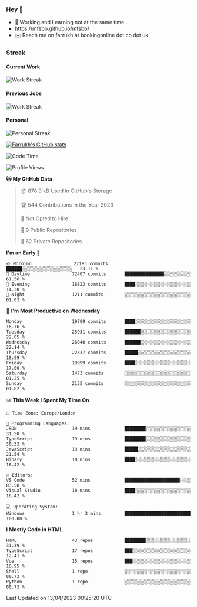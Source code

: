 ### Hey 👋

- 🏃 Working and Learning not at the same time...
- https://mfsbo.github.io/mfsbo/
- ✉️ Reach me on farrukh at bookingonline dot co dot uk

### Streak
#### Current Work
![Work Streak](https://streak-stats.demolab.com/?user=mfsbo)
#### Previous Jobs
![Work Streak](https://streak-stats.demolab.com/?user=farrukhcw)
#### Personal
![Personal Streak](https://streak-stats.demolab.com/?user=farrukhsubhani)

[![Farrukh's GitHub stats](https://github-readme-stats.vercel.app/api?username=mfsbo&hide=stars&count_private=true)](https://github.com/mfsbo/)

<!--START_SECTION:waka-->
![Code Time](http://img.shields.io/badge/Code%20Time-249%20hrs%2030%20mins-blue)

![Profile Views](http://img.shields.io/badge/Profile%20Views-7-blue)

**🐱 My GitHub Data** 

> 📦 878.9 kB Used in GitHub's Storage 
 > 
> 🏆 544 Contributions in the Year 2023
 > 
> 🚫 Not Opted to Hire
 > 
> 📜 9 Public Repositories 
 > 
> 🔑 62 Private Repositories 
 > 
**I'm an Early 🐤** 

```text
🌞 Morning                27183 commits       ██████░░░░░░░░░░░░░░░░░░░   23.11 % 
🌆 Daytime                72407 commits       ███████████████░░░░░░░░░░   61.56 % 
🌃 Evening                16823 commits       ████░░░░░░░░░░░░░░░░░░░░░   14.30 % 
🌙 Night                  1211 commits        ░░░░░░░░░░░░░░░░░░░░░░░░░   01.03 % 
```
📅 **I'm Most Productive on Wednesday** 

```text
Monday                   19709 commits       ████░░░░░░░░░░░░░░░░░░░░░   16.76 % 
Tuesday                  25931 commits       ██████░░░░░░░░░░░░░░░░░░░   22.05 % 
Wednesday                26040 commits       ██████░░░░░░░░░░░░░░░░░░░   22.14 % 
Thursday                 22337 commits       █████░░░░░░░░░░░░░░░░░░░░   18.99 % 
Friday                   19999 commits       ████░░░░░░░░░░░░░░░░░░░░░   17.00 % 
Saturday                 1473 commits        ░░░░░░░░░░░░░░░░░░░░░░░░░   01.25 % 
Sunday                   2135 commits        ░░░░░░░░░░░░░░░░░░░░░░░░░   01.82 % 
```


📊 **This Week I Spent My Time On** 

```text
🕑︎ Time Zone: Europe/London

💬 Programming Languages: 
JSON                     19 mins             ████████░░░░░░░░░░░░░░░░░   31.50 % 
TypeScript               19 mins             ████████░░░░░░░░░░░░░░░░░   30.53 % 
JavaScript               13 mins             █████░░░░░░░░░░░░░░░░░░░░   21.54 % 
Binary                   10 mins             ████░░░░░░░░░░░░░░░░░░░░░   16.42 % 

🔥 Editors: 
VS Code                  52 mins             █████████████████████░░░░   83.58 % 
Visual Studio            10 mins             ████░░░░░░░░░░░░░░░░░░░░░   16.42 % 

💻 Operating System: 
Windows                  1 hr 2 mins         █████████████████████████   100.00 % 
```

**I Mostly Code in HTML** 

```text
HTML                     43 repos            ████████░░░░░░░░░░░░░░░░░   31.39 % 
TypeScript               17 repos            ███░░░░░░░░░░░░░░░░░░░░░░   12.41 % 
Vue                      15 repos            ███░░░░░░░░░░░░░░░░░░░░░░   10.95 % 
Shell                    1 repo              ░░░░░░░░░░░░░░░░░░░░░░░░░   00.73 % 
Python                   1 repo              ░░░░░░░░░░░░░░░░░░░░░░░░░   00.73 % 
```




 Last Updated on 13/04/2023 00:25:20 UTC
<!--END_SECTION:waka-->
<!--
**mfsbo/mfsbo** is a ✨ _special_ ✨ repository because its `README.md` (this file) appears on your GitHub profile.

Here are some ideas to get you started:

- 🔭 I’m currently working on ...
- 🌱 I’m currently learning ...
- 👯 I’m looking to collaborate on ...
- 🤔 I’m looking for help with ...
- 💬 Ask me about ...
- 📫 How to reach me: ...
- 😄 Pronouns: ...
- ⚡ Fun fact: ...
-->
